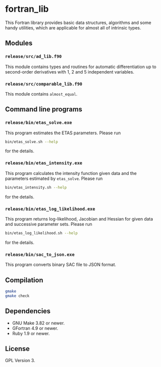 # fortran_lib

This Fortran library provides basic data structures, algorithms and some handy utilities, which are applicable for almost all of intrinsic types.

## Modules

### `release/src/ad_lib.f90`

This module contains types and routines for automatic differentiation up to second-order derivatives with 1, 2 and 5 independent variables.

### `release/src/comparable_lib.f90`

This module contains `almost_equal`.

## Command line programs

### `release/bin/etas_solve.exe`

This program estimates the ETAS parameters.
Please run

```bash
bin/etas_solve.sh --help
```

for the details.

### `release/bin/etas_intensity.exe`

This program calculates the intensity function given data and the parameters estimated by `etas_solve`.
Please run

```bash
bin/etas_intensity.sh --help
```

for the details.

### `release/bin/etas_log_likelihood.exe`

This program returns log-likelihood, Jacobian and Hessian for given data and successive parameter sets.
Please run

```bash
bin/etas_log_likelihood.sh --help
```

for the details.

### `release/bin/sac_to_json.exe`

This program converts binary SAC file to JSON format.

## Compilation

```bash
gmake
gmake check
```

## Dependencies

- GNU Make 3.82 or newer.
- GFortran 4.9 or newer.
- Ruby 1.9 or newer.

## License

GPL Version 3.
